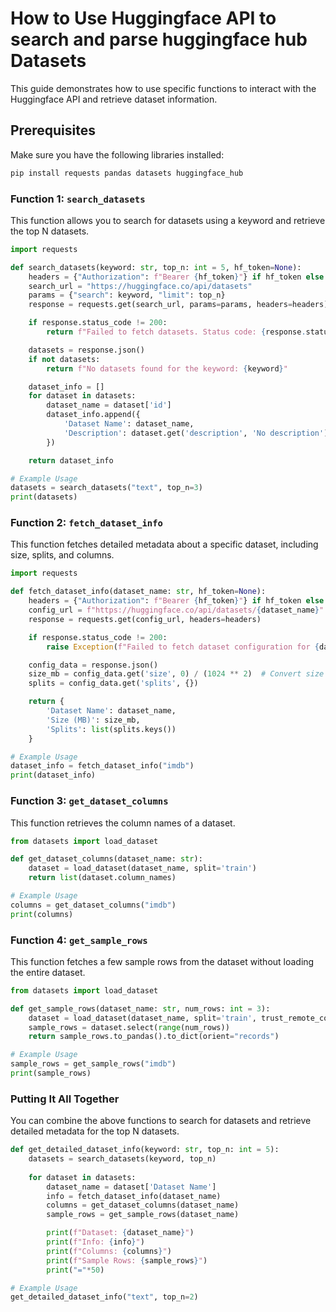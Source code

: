 
# How to Use Huggingface API to search and parse huggingface hub Datasets

This guide demonstrates how to use specific functions to interact with the Huggingface API and retrieve dataset information.

## Prerequisites

Make sure you have the following libraries installed:

```bash
pip install requests pandas datasets huggingface_hub
```

### Function 1: `search_datasets`

This function allows you to search for datasets using a keyword and retrieve the top N datasets. 

```python
import requests

def search_datasets(keyword: str, top_n: int = 5, hf_token=None):
    headers = {"Authorization": f"Bearer {hf_token}"} if hf_token else {}
    search_url = "https://huggingface.co/api/datasets"
    params = {"search": keyword, "limit": top_n}
    response = requests.get(search_url, params=params, headers=headers)

    if response.status_code != 200:
        return f"Failed to fetch datasets. Status code: {response.status_code}"

    datasets = response.json()
    if not datasets:
        return f"No datasets found for the keyword: {keyword}"

    dataset_info = []
    for dataset in datasets:
        dataset_name = dataset['id']
        dataset_info.append({
            'Dataset Name': dataset_name,
            'Description': dataset.get('description', 'No description'),
        })

    return dataset_info

# Example Usage
datasets = search_datasets("text", top_n=3)
print(datasets)
```

### Function 2: `fetch_dataset_info`

This function fetches detailed metadata about a specific dataset, including size, splits, and columns.

```python
import requests

def fetch_dataset_info(dataset_name: str, hf_token=None):
    headers = {"Authorization": f"Bearer {hf_token}"} if hf_token else {}
    config_url = f"https://huggingface.co/api/datasets/{dataset_name}"
    response = requests.get(config_url, headers=headers)

    if response.status_code != 200:
        raise Exception(f"Failed to fetch dataset configuration for {dataset_name}")

    config_data = response.json()
    size_mb = config_data.get('size', 0) / (1024 ** 2)  # Convert size to MB
    splits = config_data.get('splits', {})

    return {
        'Dataset Name': dataset_name,
        'Size (MB)': size_mb,
        'Splits': list(splits.keys())
    }

# Example Usage
dataset_info = fetch_dataset_info("imdb")
print(dataset_info)
```

### Function 3: `get_dataset_columns`

This function retrieves the column names of a dataset.

```python
from datasets import load_dataset

def get_dataset_columns(dataset_name: str):
    dataset = load_dataset(dataset_name, split='train')
    return list(dataset.column_names)

# Example Usage
columns = get_dataset_columns("imdb")
print(columns)
```

### Function 4: `get_sample_rows`

This function fetches a few sample rows from the dataset without loading the entire dataset.

```python
from datasets import load_dataset

def get_sample_rows(dataset_name: str, num_rows: int = 3):
    dataset = load_dataset(dataset_name, split='train', trust_remote_code="true")
    sample_rows = dataset.select(range(num_rows))
    return sample_rows.to_pandas().to_dict(orient="records")

# Example Usage
sample_rows = get_sample_rows("imdb")
print(sample_rows)
```

### Putting It All Together

You can combine the above functions to search for datasets and retrieve detailed metadata for the top N datasets.

```python
def get_detailed_dataset_info(keyword: str, top_n: int = 5):
    datasets = search_datasets(keyword, top_n)
    
    for dataset in datasets:
        dataset_name = dataset['Dataset Name']
        info = fetch_dataset_info(dataset_name)
        columns = get_dataset_columns(dataset_name)
        sample_rows = get_sample_rows(dataset_name)

        print(f"Dataset: {dataset_name}")
        print(f"Info: {info}")
        print(f"Columns: {columns}")
        print(f"Sample Rows: {sample_rows}")
        print("="*50)

# Example Usage
get_detailed_dataset_info("text", top_n=2)
```
